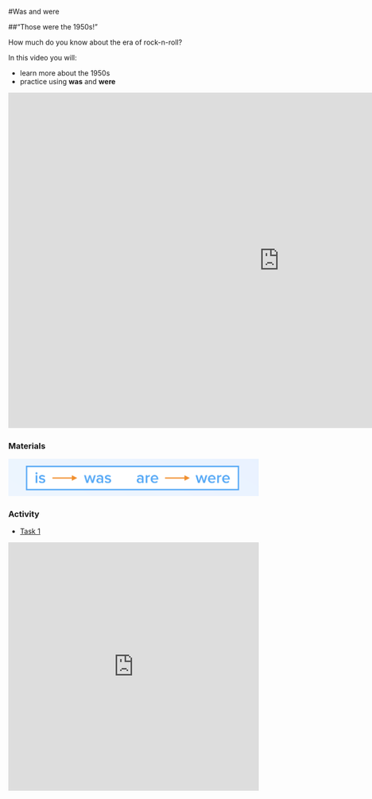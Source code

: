 #Was and were

##“Those were the 1950s!”

How much do you know about the era of rock-n-roll?

In this video you will:<br>
- learn more about the 1950s 
- practice using <b>was</b> and <b>were</b>

<iframe src="https://h5p.org/h5p/embed/265319" width="1090" height="675" frameborder="0" allowfullscreen="allowfullscreen"></iframe><script src="https://h5p.org/sites/all/modules/h5p/library/js/h5p-resizer.js" charset="UTF-8"></script>

### Materials

<img class="image" src="./5.png"></img>

### Activity

<div>
  <!-- Nav tabs -->
  <ul class="nav nav-tabs" role="tablist">
    <li role="presentation" class="active"><a href="#menu1" aria-controls="menu1" role="tab" data-toggle="tab">Task 1</a></li>
  </ul>
  <!-- Tab panes -->
  <div class="tab-content">
    <div role="tabpanel" class="tab-pane active" id="menu1">
<iframe src="https://learningapps.org/watch?v=pgpqpqxa518" style="border:0px;width:100%;height:500px" webkitallowfullscreen="true" mozallowfullscreen="true"></iframe>
  </div>
</div>
</div>